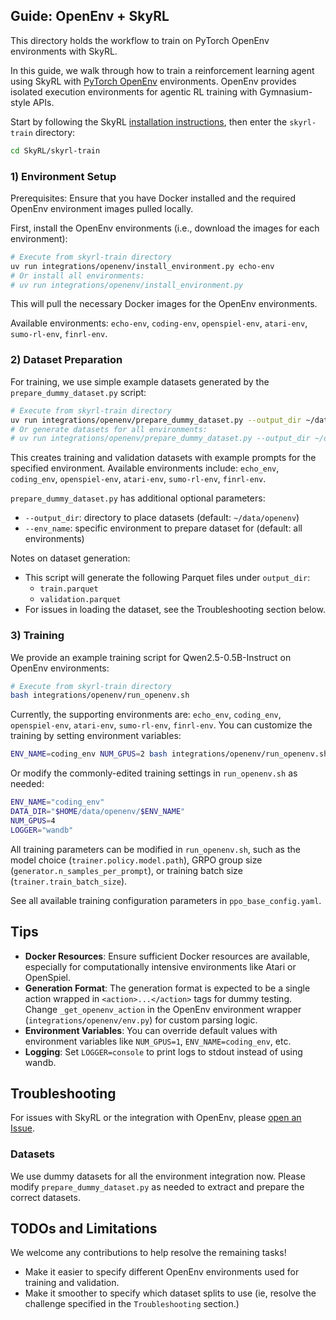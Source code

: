 ## Guide: OpenEnv + SkyRL

This directory holds the workflow to train on PyTorch OpenEnv environments with SkyRL.

In this guide, we walk through how to train a reinforcement learning agent using SkyRL with [PyTorch OpenEnv](https://github.com/meta-pytorch/OpenEnv) environments. OpenEnv provides isolated execution environments for agentic RL training with Gymnasium-style APIs.


Start by following the SkyRL [installation instructions](https://skyrl.readthedocs.io/en/latest/getting-started/installation.html), then enter the `skyrl-train` directory:
```bash
cd SkyRL/skyrl-train
```

### 1) Environment Setup

Prerequisites: Ensure that you have Docker installed and the required OpenEnv environment images pulled locally.

First, install the OpenEnv environments (i.e., download the images for each environment):

```bash
# Execute from skyrl-train directory
uv run integrations/openenv/install_environment.py echo-env
# Or install all environments:
# uv run integrations/openenv/install_environment.py
```

This will pull the necessary Docker images for the OpenEnv environments.

Available environments: ``echo-env``, ``coding-env``, ``openspiel-env``, ``atari-env``, ``sumo-rl-env``, ``finrl-env``.


### 2) Dataset Preparation

For training, we use simple example datasets generated by the ``prepare_dummy_dataset.py`` script:

```bash
# Execute from skyrl-train directory
uv run integrations/openenv/prepare_dummy_dataset.py --output_dir ~/data/openenv --env_name echo_env
# Or generate datasets for all environments:
# uv run integrations/openenv/prepare_dummy_dataset.py --output_dir ~/data/openenv 
```

This creates training and validation datasets with example prompts for the specified environment. Available environments include: ``echo_env``, ``coding_env``, ``openspiel-env``, ``atari-env``, ``sumo-rl-env``, ``finrl-env``.

`prepare_dummy_dataset.py` has additional optional parameters:
  - `--output_dir`: directory to place datasets (default: `~/data/openenv`)
  - `--env_name`: specific environment to prepare dataset for (default: all environments)

Notes on dataset generation:
- This script will generate the following Parquet files under `output_dir`:
  - `train.parquet`
  - `validation.parquet`
- For issues in loading the dataset, see the Troubleshooting section below.

### 3) Training

We provide an example training script for Qwen2.5-0.5B-Instruct on OpenEnv environments:

```bash
# Execute from skyrl-train directory
bash integrations/openenv/run_openenv.sh
```

Currently, the supporting environments are: ``echo_env``, ``coding_env``, ``openspiel-env``, ``atari-env``, ``sumo-rl-env``, ``finrl-env``.
You can customize the training by setting environment variables:

```bash
ENV_NAME=coding_env NUM_GPUS=2 bash integrations/openenv/run_openenv.sh
```

Or modify the commonly-edited training settings in `run_openenv.sh` as needed:
```bash
ENV_NAME="coding_env"
DATA_DIR="$HOME/data/openenv/$ENV_NAME"
NUM_GPUS=4
LOGGER="wandb"
```

All training parameters can be modified in `run_openenv.sh`, such as the model choice (`trainer.policy.model.path`), GRPO group size (`generator.n_samples_per_prompt`), or training batch size (`trainer.train_batch_size`).

See all available training configuration parameters in `ppo_base_config.yaml`.



## Tips

- **Docker Resources**: Ensure sufficient Docker resources are available, especially for computationally intensive environments like Atari or OpenSpiel.
- **Generation Format**: The generation format is expected to be a single action wrapped in ``<action>...</action>`` tags for dummy testing. Change `_get_openenv_action` in the OpenEnv environment wrapper (`integrations/openenv/env.py`) for custom parsing logic.
- **Environment Variables**: You can override default values with environment variables like `NUM_GPUS=1`, `ENV_NAME=coding_env`, etc.
- **Logging**: Set `LOGGER=console` to print logs to stdout instead of using wandb.

## Troubleshooting

For issues with SkyRL or the integration with OpenEnv, please [open an Issue](https://github.com/NovaSky-AI/SkyRL/issues/new). 

### Datasets

We use dummy datasets for all the environment integration now. Please modify `prepare_dummy_dataset.py` as needed to extract and prepare the correct datasets.

## TODOs and Limitations
We welcome any contributions to help resolve the remaining tasks!
* Make it easier to specify different OpenEnv environments used for training and validation.
* Make it smoother to specify which dataset splits to use (ie, resolve the challenge specified in the `Troubleshooting` section.)
